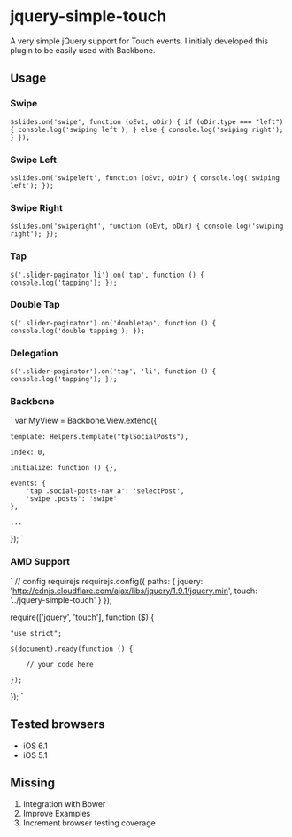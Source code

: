 # jquery-simple-touch
A very simple jQuery support for Touch events. I initialy developed this plugin to be easily used with Backbone.

## Usage

### Swipe
`
$slides.on('swipe', function (oEvt, oDir) {
	if (oDir.type === "left") {
		console.log('swiping left');
	} else {
		console.log('swiping right');
	}
});
`

### Swipe Left
`
$slides.on('swipeleft', function (oEvt, oDir) {
	console.log('swiping left');
});
`

### Swipe Right
`
$slides.on('swiperight', function (oEvt, oDir) {
	console.log('swiping right');
});
`

### Tap
`
$('.slider-paginator li').on('tap', function () {
	console.log('tapping');
});
`

### Double Tap
`
$('.slider-paginator').on('doubletap', function () {
	console.log('double tapping');
});
`

### Delegation
`
$('.slider-paginator').on('tap', 'li', function () {
	console.log('tapping');
});
`

### Backbone
`
var MyView = Backbone.View.extend({

	template: Helpers.template("tplSocialPosts"),

	index: 0,

	initialize: function () {},

	events: {
		'tap .social-posts-nav a': 'selectPost',
		'swipe .posts': 'swipe'
	},

	...

});
`

### AMD Support
`
// config requirejs
requirejs.config({
    paths: {
        jquery: 'http://cdnjs.cloudflare.com/ajax/libs/jquery/1.9.1/jquery.min',
        touch: '../jquery-simple-touch'
    }
});

require(['jquery', 'touch'], function ($) {

    "use strict";

    $(document).ready(function () {

	    // your code here

    });

});
`


## Tested browsers
* iOS 6.1
* iOS 5.1

## Missing
1. Integration with Bower
1. Improve Examples
1. Increment browser testing coverage

